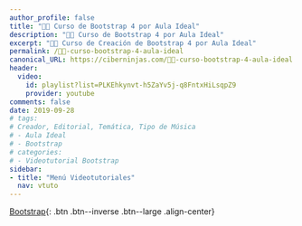 ```yaml
---
author_profile: false
title: "👨‍🏫 Curso de Bootstrap 4 por Aula Ideal"
description: "👩‍🎨 Curso de Bootstrap 4 por Aula Ideal"
excerpt: "👩‍🎨 Curso de Creación de Bootstrap 4 por Aula Ideal"
permalink: /👨‍🏫-curso-bootstrap-4-aula-ideal
canonical_URL: https://ciberninjas.com/👨‍🏫-curso-bootstrap-4-aula-ideal
header:
  video:
    id: playlist?list=PLKEhkynvt-h5ZaYv5j-q8FntxHiLsqpZ9
    provider: youtube
comments: false
date: 2019-09-28
# tags:
# Creador, Editorial, Temática, Tipo de Música
# - Aula Ideal
# - Bootstrap
# categories:
# - Videotutorial Bootstrap
sidebar:
- title: "Menú Videotutoriales"
  nav: vtuto
---
```


[<i class="fab fa-bootstrap"></i> Bootstrap](/cursos-tecnologia/#bootstrap-){: .btn .btn--inverse .btn--large .align-center}

